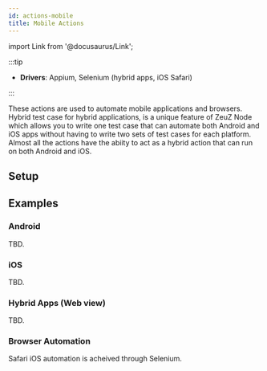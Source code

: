 ```yaml
---
id: actions-mobile
title: Mobile Actions
---
```


import Link from '@docusaurus/Link';

:::tip

- **Drivers**: Appium, Selenium (hybrid apps, iOS Safari)

:::

These actions are used to automate mobile applications and browsers.
Hybrid test case for hybrid applications, is a unique feature of ZeuZ
Node which allows you to write one test case that can automate both
Android and iOS apps without having to write two sets of test cases
for each platform. Almost all the actions have the abiity to act as a
hybrid action that can run on both Android and iOS.

## Setup

## Examples

### Android

TBD.

### iOS

TBD.

### Hybrid Apps (Web view)

TBD.

### Browser Automation

<Link to="/docs/actions-web#ios-safari">Safari iOS</Link> automation is acheived through Selenium.
